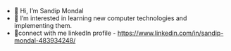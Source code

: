 - 👋 Hi, I’m Sandip Mondal
- 👀 I’m interested in learning new computer technologies and implementing them.
- 🤝connect with me linkedIn profile - https://www.linkedin.com/in/sandip-mondal-483934248/

<!---
sandip-mondal-0248/sandip-mondal-0248 is a ✨ special ✨ repository because its `README.md` (this file) appears on your GitHub profile.
You can click the Preview link to take a look at your changes.
--->
